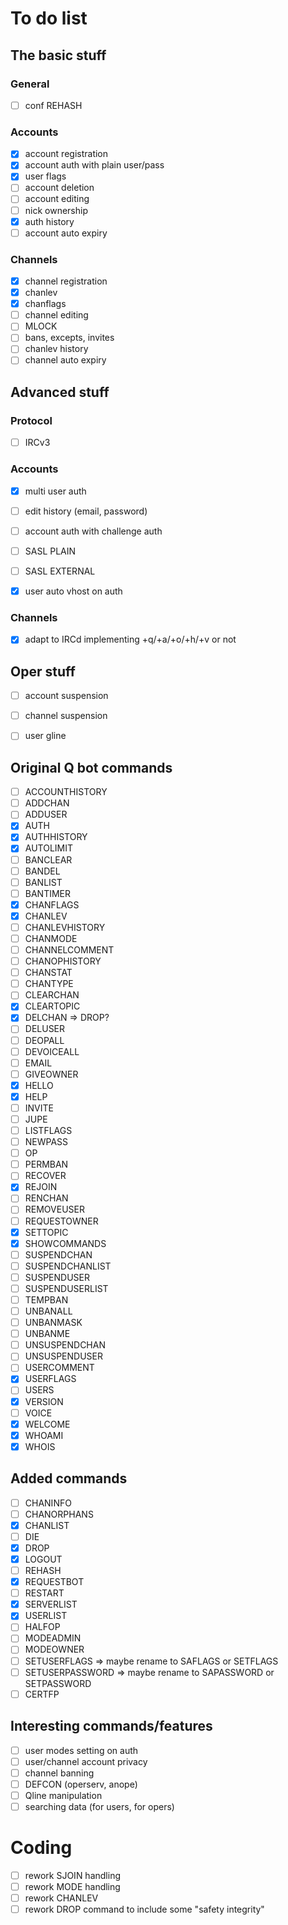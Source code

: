 # To do list

## The basic stuff

### General
- [ ] conf REHASH

### Accounts
- [X] account registration
- [X] account auth with plain user/pass
- [X] user flags
- [ ] account deletion
- [ ] account editing
- [ ] nick ownership
- [X] auth history
- [ ] account auto expiry

### Channels
- [X] channel registration
- [X] chanlev
- [X] chanflags
- [ ] channel editing
- [ ] MLOCK
- [ ] bans, excepts, invites
- [ ] chanlev history
- [ ] channel auto expiry

## Advanced stuff

### Protocol
- [ ] IRCv3

### Accounts
- [X] multi user auth
- [ ] edit history (email, password)
- [ ] account auth with challenge auth
- [ ] SASL PLAIN
- [ ] SASL EXTERNAL
- [X] user auto vhost on auth


### Channels
- [X] adapt to IRCd implementing +q/+a/+o/+h/+v or not

## Oper stuff
- [ ] account suspension
- [ ] channel suspension
- [ ] user gline


## Original Q bot commands
- [ ] ACCOUNTHISTORY
- [ ] ADDCHAN
- [ ] ADDUSER
- [X] AUTH
- [X] AUTHHISTORY
- [X] AUTOLIMIT
- [ ] BANCLEAR
- [ ] BANDEL
- [ ] BANLIST
- [ ] BANTIMER
- [X] CHANFLAGS
- [X] CHANLEV
- [ ] CHANLEVHISTORY
- [ ] CHANMODE
- [ ] CHANNELCOMMENT
- [ ] CHANOPHISTORY
- [ ] CHANSTAT
- [ ] CHANTYPE
- [ ] CLEARCHAN
- [X] CLEARTOPIC
- [X] DELCHAN => DROP?
- [ ] DELUSER
- [ ] DEOPALL
- [ ] DEVOICEALL
- [ ] EMAIL
- [ ] GIVEOWNER
- [X] HELLO
- [X] HELP
- [ ] INVITE
- [ ] JUPE
- [ ] LISTFLAGS
- [ ] NEWPASS
- [ ] OP
- [ ] PERMBAN
- [ ] RECOVER
- [X] REJOIN
- [ ] RENCHAN
- [ ] REMOVEUSER
- [ ] REQUESTOWNER
- [X] SETTOPIC
- [X] SHOWCOMMANDS
- [ ] SUSPENDCHAN
- [ ] SUSPENDCHANLIST
- [ ] SUSPENDUSER
- [ ] SUSPENDUSERLIST
- [ ] TEMPBAN
- [ ] UNBANALL
- [ ] UNBANMASK
- [ ] UNBANME
- [ ] UNSUSPENDCHAN
- [ ] UNSUSPENDUSER
- [ ] USERCOMMENT
- [X] USERFLAGS
- [ ] USERS
- [X] VERSION
- [ ] VOICE
- [X] WELCOME
- [X] WHOAMI
- [X] WHOIS

## Added commands
- [ ] CHANINFO
- [ ] CHANORPHANS
- [X] CHANLIST
- [ ] DIE
- [X] DROP
- [X] LOGOUT
- [ ] REHASH
- [X] REQUESTBOT
- [ ] RESTART
- [X] SERVERLIST
- [X] USERLIST
- [ ] HALFOP
- [ ] MODEADMIN
- [ ] MODEOWNER
- [ ] SETUSERFLAGS => maybe rename to SAFLAGS or SETFLAGS
- [ ] SETUSERPASSWORD => maybe rename to SAPASSWORD or SETPASSWORD
- [ ] CERTFP

## Interesting commands/features
- [ ] user modes setting on auth
- [ ] user/channel account privacy
- [ ] channel banning
- [ ] DEFCON (operserv, anope)
- [ ] Qline manipulation
- [ ] searching data (for users, for opers)

# Coding
- [ ] rework SJOIN handling
- [ ] rework MODE handling
- [ ] rework CHANLEV
- [ ] rework DROP command to include some "safety integrity"
